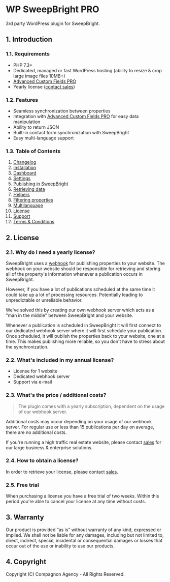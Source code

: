# WP SweepBright PRO

3rd party WordPress plugin for SweepBright.

## 1. Introduction

### 1.1. Requirements

- PHP 7.3+
- Dedicated, managed or fast WordPress hosting (ability to resize & crop large image files 10MB+)
- [Advanced Custom Fields PRO](https://www.advancedcustomfields.com/pro/)
- Yearly license ([contact sales](mailto:info@compagnon.agency))

### 1.2. Features

- Seamless synchronization between properties
- Integration with [Advanced Custom Fields PRO](https://www.advancedcustomfields.com/pro/) for easy data manipulation
- Ability to return JSON
- Built-in contact form synchronization with SweepBright
- Easy multi-language support

### 1.3. Table of Contents

1. [Changelog](https://github.com/CompagnonAgency/wp-sweepbright/wiki/1.-Changelog)
2. [Installation](https://github.com/CompagnonAgency/wp-sweepbright/wiki/2.-Installation)
3. [Dashboard](https://github.com/CompagnonAgency/wp-sweepbright/wiki/3.-Dashboard)
4. [Settings](https://github.com/CompagnonAgency/wp-sweepbright/wiki/4.-Settings)
5. [Publishing in SweepBright](https://github.com/CompagnonAgency/wp-sweepbright/wiki/5.-Publishing-in-SweepBright)
6. [Retrieving data](https://github.com/CompagnonAgency/wp-sweepbright/wiki/6.-Retrieving-data)
7. [Helpers](https://github.com/CompagnonAgency/wp-sweepbright/wiki/7.-Helpers)
8. [Filtering properties](https://github.com/CompagnonAgency/wp-sweepbright/wiki/8.-Filtering-properties)
9. [Multilanguage](https://github.com/CompagnonAgency/wp-sweepbright/wiki/9.-Multilanguage)
10. [License](https://github.com/CompagnonAgency/wp-sweepbright/wiki/License)
11. [Support](https://github.com/CompagnonAgency/wp-sweepbright/wiki/Support)
12. [Terms & Conditions](https://github.com/CompagnonAgency/wp-sweepbright/wiki/Terms-&-Conditions)

## 2. License

### 2.1. Why do I need a yearly license?

SweepBright uses a [webhook](https://website.sweepbright.com/docs/#header-1.-publish-a-property-to-the-custom-website) for publishing properties to your website. The webhook on your website should be responsible for retrieving and storing all of the property's information whenever a publication occurs in SweepBright.

However, if you have a lot of publications scheduled at the same time it could take up a lot of processing resources.
Potentially leading to unpredictable or unreliable behavior.

We've solved this by creating our own webhook server which acts as a "man in the middle" between SweepBright and your website.

Whenever a publication is scheduled in SweepBright it will first connect to our dedicated webhook server where it will first schedule your publication. Once scheduled, it will publish the properties back to your website, one at a time. This makes publishing more reliable, so you don't have to stress about the synchronization.

### 2.2. What's included in my annual license?

- License for 1 website
- Dedicated webhook server
- Support via e-mail

### 2.3. What's the price / additional costs?

> The plugin comes with a yearly subscription, dependent on the usage of our webhook server.

Additional costs may occur depending on your usage of our webhook server.
For regular use or less than 15 publications per day on average, there are no additional costs.

If you're running a high traffic real estate website, please contact [sales](mailto:info@compagnon.agency) for our large business & enterprise solutions.

### 2.4. How to obtain a license?

In order to retrieve your license, please contact [sales](mailto:info@compagnon.agency).

### 2.5. Free trial

When purchasing a license you have a free trial of two weeks. Within this period you're able to cancel your license at any time without costs.

## 3. Warranty

Our product is provided “as is” without warranty of any kind, expressed or implied. We shall not be liable for any damages, including but not limited to, direct, indirect, special, incidental or consequential damages or losses that occur out of the use or inability to use our products.

## 4. Copyright

Copyright (C) Compagnon Agency - All Rights Reserved.
